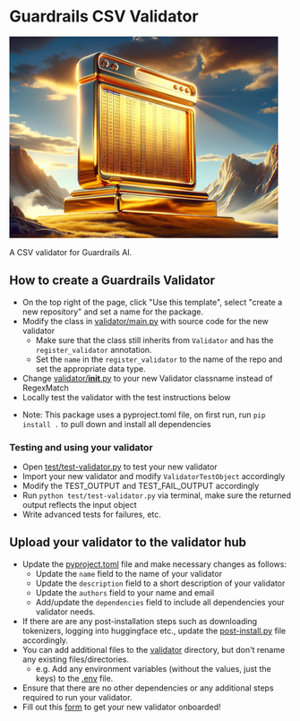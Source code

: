 # Guardrails CSV Validator

![csv-validator](csv-validator.jpg)

A CSV validator for Guardrails AI.

## How to create a Guardrails Validator
- On the top right of the page, click "Use this template", select "create a new repository"  and set a name for the package.
- Modify the class in [validator/main.py](validator/main.py) with source code for the new validator
    - Make sure that the class still inherits from `Validator` and has the `register_validator` annotation.
    - Set the `name` in the `register_validator` to the name of the repo and set the appropriate data type.
- Change [validator/__init__.py](validator/__init__.py) to your new Validator classname instead of RegexMatch
- Locally test the validator with the test instructions below

* Note: This package uses a pyproject.toml file, on first run, run `pip install .` to pull down and install all dependencies

### Testing and using your validator
- Open [test/test-validator.py](test/test-validator.py) to test your new validator 
- Import your new validator and modify `ValidatorTestObject` accordingly
- Modify the TEST_OUTPUT and TEST_FAIL_OUTPUT accordingly
- Run `python test/test-validator.py` via terminal, make sure the returned output reflects the input object 
- Write advanced tests for failures, etc.

## Upload your validator to the validator hub
- Update the [pyproject.toml](pyproject.toml) file and make necessary changes as follows:
    - Update the `name` field to the name of your validator
    - Update the `description` field to a short description of your validator
    - Update the `authors` field to your name and email
    - Add/update the `dependencies` field to include all dependencies your validator needs.
- If there are are any post-installation steps such as downloading tokenizers, logging into huggingface etc., update the [post-install.py](validator/post-install.py) file accordingly.
- You can add additional files to the [validator](validator) directory, but don't rename any existing files/directories.
    - e.g. Add any environment variables (without the values, just the keys) to the [.env](.env) file.
- Ensure that there are no other dependencies or any additional steps required to run your validator.
- Fill out this [form](https://forms.gle/nmxyKwzjypaqvWxbA) to get your new validator onboarded!
